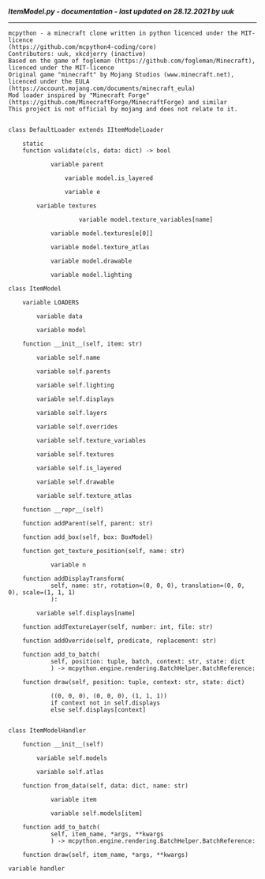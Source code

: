 ***ItemModel.py - documentation - last updated on 28.12.2021 by uuk***
___

    mcpython - a minecraft clone written in python licenced under the MIT-licence 
    (https://github.com/mcpython4-coding/core)
    Contributors: uuk, xkcdjerry (inactive)
    Based on the game of fogleman (https://github.com/fogleman/Minecraft), licenced under the MIT-licence
    Original game "minecraft" by Mojang Studios (www.minecraft.net), licenced under the EULA
    (https://account.mojang.com/documents/minecraft_eula)
    Mod loader inspired by "Minecraft Forge" (https://github.com/MinecraftForge/MinecraftForge) and similar
    This project is not official by mojang and does not relate to it.


    class DefaultLoader extends IItemModelLoader

        static
        function validate(cls, data: dict) -> bool

                variable parent

                    variable model.is_layered

                    variable e

            variable textures

                        variable model.texture_variables[name]

                variable model.textures[e[0]]

                variable model.texture_atlas

                variable model.drawable

                variable model.lighting

    class ItemModel

        variable LOADERS

            variable data

            variable model

        function __init__(self, item: str)

            variable self.name

            variable self.parents

            variable self.lighting

            variable self.displays

            variable self.layers

            variable self.overrides

            variable self.texture_variables

            variable self.textures

            variable self.is_layered

            variable self.drawable

            variable self.texture_atlas

        function __repr__(self)

        function addParent(self, parent: str)

        function add_box(self, box: BoxModel)

        function get_texture_position(self, name: str)

                variable n

        function addDisplayTransform(
                self, name: str, rotation=(0, 0, 0), translation=(0, 0, 0), scale=(1, 1, 1)
                ):

            variable self.displays[name]

        function addTextureLayer(self, number: int, file: str)

        function addOverride(self, predicate, replacement: str)

        function add_to_batch(
                self, position: tuple, batch, context: str, state: dict
                ) -> mcpython.engine.rendering.BatchHelper.BatchReference:

        function draw(self, position: tuple, context: str, state: dict)
            
                ((0, 0, 0), (0, 0, 0), (1, 1, 1))
                if context not in self.displays
                else self.displays[context]


    class ItemModelHandler

        function __init__(self)

            variable self.models

            variable self.atlas

        function from_data(self, data: dict, name: str)

                variable item

                variable self.models[item]

        function add_to_batch(
                self, item_name, *args, **kwargs
                ) -> mcpython.engine.rendering.BatchHelper.BatchReference:

        function draw(self, item_name, *args, **kwargs)

    variable handler